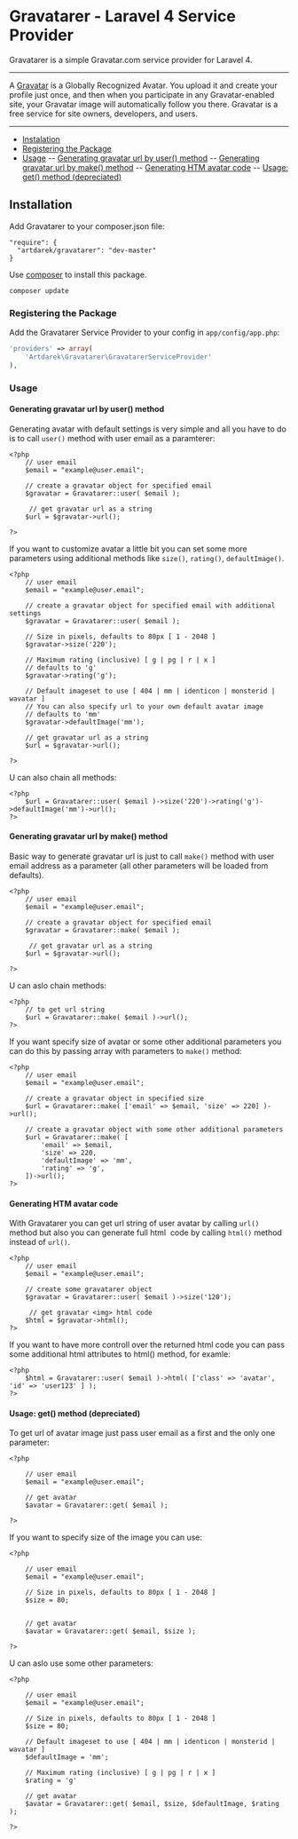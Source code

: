 # Gravatarer - Laravel 4 Service Provider
Gravatarer is a simple Gravatar.com service provider for Laravel 4. 

---

A [Gravatar](http://gravatar.com/) is a Globally Recognized Avatar. You upload it and create 
your profile just once, and then when you participate in any Gravatar-enabled site, your 
Gravatar image will automatically follow you there. Gravatar is a free service for site 
owners, developers, and users.

---

- [Instalation](#instalation)
- [Registering the Package](#registering-the-package)
- [Usage](#usage)
-- [Generating gravatar url by user() method](#generating-gravatar-url-by-user-method)
-- [Generating gravatar url by make() method](#generating-gravatar-url-by-make-method)
-- [Generating HTM avatar code](#generating-htm-avatar-code)
-- [Usage: get() method (depreciated)](#usage-get-method-depreciated)

## Installation

Add Gravatarer to your composer.json file:

```
"require": {
  "artdarek/gravatarer": "dev-master"
}
```

Use [composer](http://getcomposer.org) to install this package.

    composer update

### Registering the Package

Add the Gravatarer Service Provider to your config in ``app/config/app.php``:

```php
'providers' => array(
	'Artdarek\Gravatarer\GravatarerServiceProvider'
),
```

### Usage


#### Generating gravatar url by user() method

Generating avatar with default settings is very simple and all you have to do is to call 
``user()`` method with user email as a paramterer:

```
<?php
	// user email
	$email = "example@user.email";
	
	// create a gravatar object for specified email
 	$gravatar = Gravatarer::user( $email );
	 
	 // get gravatar url as a string
	$url = $gravatar->url();
	
?>
```

If you want to customize avatar a little bit you can set some more parameters using additional methods 
like ``size()``, ``rating()``, ``defaultImage()``. 

```
<?php
	// user email
	$email = "example@user.email";
	
	// create a gravatar object for specified email with additional settings
 	$gravatar = Gravatarer::user( $email );
 	
 	// Size in pixels, defaults to 80px [ 1 - 2048 ]
	$gravatar->size('220'); 
	
	// Maximum rating (inclusive) [ g | pg | r | x ]	
	// defaults to 'g'
	$gravatar->rating('g');
	
	// Default imageset to use [ 404 | mm | identicon | monsterid | wavatar ]
	// You can also specify url to your own default avatar image
	// defaults to 'mm'
	$gravatar->defaultImage('mm');
	
	// get gravatar url as a string
	$url = $gravatar->url();

?>
```

U can also chain all methods:

```
<?php
 	$url = Gravatarer::user( $email )->size('220')->rating('g')->defaultImage('mm')->url();
?>
```


#### Generating gravatar url by make() method

Basic way to generate gravatar url is just to call ``make()`` method with 
user email address as a parameter (all other parameters will be loaded from defaults). 

```
<?php
	// user email
	$email = "example@user.email";
	
	// create a gravatar object for specified email
 	$gravatar = Gravatarer::make( $email );
	 
	 // get gravatar url as a string
	$url = $gravatar->url();
	
?>
```

U can aslo chain methods:

```
<?php
	// to get url string
	$url = Gravatarer::make( $email )->url();
?>
```

If you want specify size of avatar or some other additional parameters you can do this 
by passing array with parameters to ``make()`` method:

```
<?php
	// user email
	$email = "example@user.email";
	
	// create a gravatar object in specified size
 	$url = Gravatarer::make( ['email' => $email, 'size' => 220] )->url();

	// create a gravatar object with some other additional parameters
 	$url = Gravatarer::make( [
 		'email' => $email, 
 		'size' => 220, 
 		'defaultImage' => 'mm',
 		'rating' => 'g',
 	])->url();
?>
```


#### Generating HTM avatar code

With Gravatarer you can get url string of user avatar by calling ``url()`` method 
but also you can generate full html <img> code by calling ``html()`` method instead of ``url()``. 
	
```
<?php
	// user email
	$email = "example@user.email";
	
	// create some gravatarer object 
 	$gravatar = Gravatarer::user( $email )->size('120');
 	
	 // get gravatar <img> html code
	$html = $gravatar->html();
?>
```

If you want to have more controll over 
the returned html code you can pass some additional html attributes to html() method, for examle:

```
<?php
	$html = Gravatarer::user( $email )->html( ['class' => 'avatar', 'id' => 'user123' ] );
?>
```

#### Usage: get() method (depreciated)

To get url of avatar image just pass user email as a first and the only one parameter:

```
<?php

	// user email
	$email = "example@user.email";
	
	// get avatar
	$avatar = Gravatarer::get( $email );
    
?>
```

If you want to specify size of the image you can use:

```
<?php

	// user email
	$email = "example@user.email";
	
	// Size in pixels, defaults to 80px [ 1 - 2048 ]
	$size = 80;
	
	
	// get avatar 
	$avatar = Gravatarer::get( $email, $size );

?>
```

U can aslo use some other parameters:

```
<?php

	// user email
	$email = "example@user.email";
	
	// Size in pixels, defaults to 80px [ 1 - 2048 ]
	$size = 80;
	
	// Default imageset to use [ 404 | mm | identicon | monsterid | wavatar ]
	$defaultImage = 'mm';
	
	// Maximum rating (inclusive) [ g | pg | r | x ]
	$rating = 'g'
	
	// get avatar 
	$avatar = Gravatarer::get( $email, $size, $defaultImage, $rating );

?>
```

